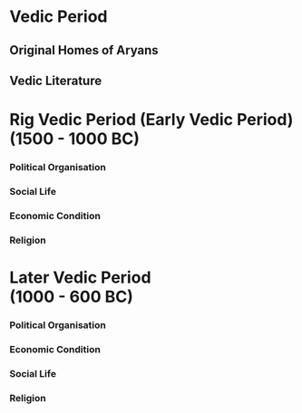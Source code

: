 # Vedic Period

## Original Homes of Aryans

## Vedic Literature

# Rig Vedic Period (Early Vedic Period) </br> (1500 - 1000 BC)

### Political Organisation

### Social Life

### Economic Condition

### Religion

# Later Vedic Period </br> (1000 - 600 BC)

### Political Organisation

### Economic Condition

### Social Life

### Religion